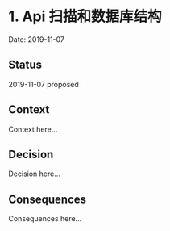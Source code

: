 # 1. Api 扫描和数据库结构

Date: 2019-11-07

## Status

2019-11-07 proposed

## Context

Context here...

## Decision

Decision here...

## Consequences

Consequences here...
